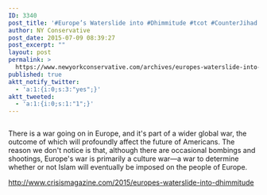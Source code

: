 ```yaml
---
ID: 3340
post_title: '#Europe’s Waterslide into #Dhimmitude #tcot #CounterJihad #PJNET'
author: NY Conservative
post_date: 2015-07-09 08:39:27
post_excerpt: ""
layout: post
permalink: >
  https://www.newyorkconservative.com/archives/europes-waterslide-into-dhimmitude-tcot-counterjihad-pjnet/
published: true
aktt_notify_twitter:
  - 'a:1:{i:0;s:3:"yes";}'
aktt_tweeted:
  - 'a:1:{i:0;s:1:"1";}'
---
```

<p><img src="http://www.newyorkconservative.com/wp-content/uploads/2015/07/070915_1239_EuropesWate1.jpg" alt="" />
	</p><p>There is a war going on in Europe, and it's part of a wider global war, the outcome of which will profoundly affect the future of Americans. The reason we don't notice is that, although there are occasional bombings and shootings, Europe's war is primarily a culture war—a war to determine whether or not Islam will eventually be imposed on the people of Europe.
</p><p><a href="http://www.crisismagazine.com/2015/europes-waterslide-into-dhimmitude">http://www.crisismagazine.com/2015/europes-waterslide-into-dhimmitude</a>
	</p>